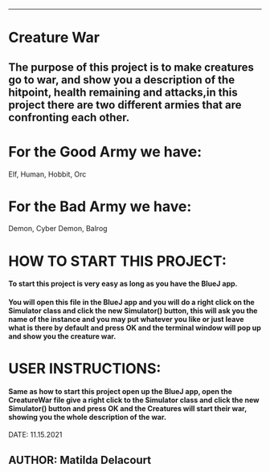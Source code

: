 
------------------------------------------------------------------------
# Creature War

## The purpose of this project is to make creatures go to war, and show you a description of the hitpoint, health remaining and attacks,in this project there are two different armies that are confronting each other.

# For the Good Army we have:
Elf,
Human,
Hobbit,
Orc

# For the Bad Army we have:
Demon,
Cyber Demon,
Balrog 

# HOW TO START THIS PROJECT:
#### To start this project is very easy as long as you have the BlueJ app.
#### You will open this file in the BlueJ app and you will do a right click on the Simulator class and click the new Simulator() button, this will ask you the name of the instance and you may put whatever you like or just leave what is there by default and press OK and the terminal window will pop up and show you the creature war.


# USER INSTRUCTIONS: 
#### Same as how to start this project open up the BlueJ app, open the CreatureWar file give a right click to the Simulator class and click the new Simulator() button and press OK and the Creatures will start their war, showing you the whole description of the war.


DATE: 11.15.2021

AUTHOR: Matilda Delacourt
------------------------------------------------------------------------
